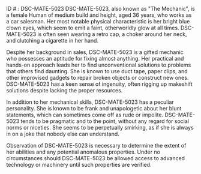 ID # : DSC-MATE-5023
DSC-MATE-5023, also known as "The Mechanic", is a female Human of medium build and height, aged 36 years, who works as a car salesman. Her most notable physical characteristic is her bright blue clown eyes, which seem to emit a faint, otherworldly glow at all times. DSC-MATE-5023 is often seen wearing a retro cap, a choker around her neck, and clutching a cigarette in her hand.

Despite her background in sales, DSC-MATE-5023 is a gifted mechanic who possesses an aptitude for fixing almost anything. Her practical and hands-on approach leads her to find unconventional solutions to problems that others find daunting. She is known to use duct tape, paper clips, and other improvised gadgets to repair broken objects or construct new ones. DSC-MATE-5023 has a keen sense of ingenuity, often rigging up makeshift solutions despite lacking the proper resources.

In addition to her mechanical skills, DSC-MATE-5023 has a peculiar personality. She is known to be frank and unapologetic about her blunt statements, which can sometimes come off as rude or impolite. DSC-MATE-5023 tends to be pragmatic and to the point, without any regard for social norms or niceties. She seems to be perpetually smirking, as if she is always in on a joke that nobody else can understand.

Observation of DSC-MATE-5023 is necessary to determine the extent of her abilities and any potential anomalous properties. Under no circumstances should DSC-MATE-5023 be allowed access to advanced technology or machinery until such properties are verified.